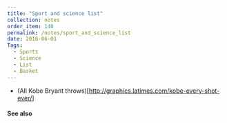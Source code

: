 ```yaml
---
title: "Sport and science list"
collection: notes
order_item: 140
permalink: /notes/sport_and_science_list
date: 2016-06-01
Tags:
  - Sports
  - Science
  - List
  - Basket
---
```


* (All Kobe Bryant throws)[http://graphics.latimes.com/kobe-every-shot-ever/]


#### See also









